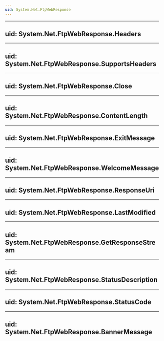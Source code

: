 ```yaml
---
uid: System.Net.FtpWebResponse
---
```


---
uid: System.Net.FtpWebResponse.Headers
---

---
uid: System.Net.FtpWebResponse.SupportsHeaders
---

---
uid: System.Net.FtpWebResponse.Close
---

---
uid: System.Net.FtpWebResponse.ContentLength
---

---
uid: System.Net.FtpWebResponse.ExitMessage
---

---
uid: System.Net.FtpWebResponse.WelcomeMessage
---

---
uid: System.Net.FtpWebResponse.ResponseUri
---

---
uid: System.Net.FtpWebResponse.LastModified
---

---
uid: System.Net.FtpWebResponse.GetResponseStream
---

---
uid: System.Net.FtpWebResponse.StatusDescription
---

---
uid: System.Net.FtpWebResponse.StatusCode
---

---
uid: System.Net.FtpWebResponse.BannerMessage
---
